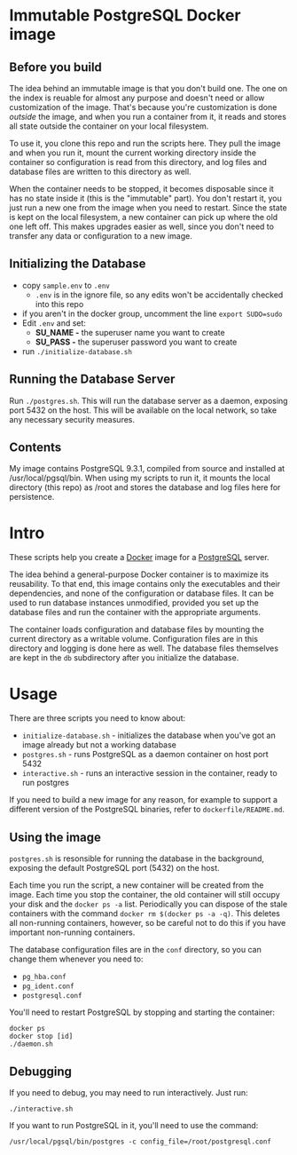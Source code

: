 # Immutable PostgreSQL Docker image

## Before you build

The idea behind an immutable image is that you don't build one.  The one
on the index is reuable for almost any purpose and doesn't need or allow
customization of the image.  That's because you're customization is done
_outside_ the image, and when you run a container from it, it reads and
stores all state outside the container on your local filesystem.

To use it, you clone this repo and run the scripts here.  They pull the
image and when you run it, mount the current working directory inside
the container so configuration is read from this directory, and log
files and database files are written to this directory as well.

When the container needs to be stopped, it becomes disposable since it
has no state inside it (this is the "immutable" part).  You don't
restart it, you just run a new one from the image when you need to
restart.  Since the state is kept on the local filesystem, a new
container can pick up where the old one left off.  This makes upgrades
easier as well, since you don't need to transfer any data or
configuration to a new image.

## Initializing the Database

- copy `sample.env` to `.env`
  - `.env` is in the ignore file, so any edits won't be accidentally
  checked into this repo
- if you aren't in the docker group, uncomment the line `export
SUDO=sudo`
- Edit `.env` and set:
  - **SU_NAME -** the superuser name you want to create
  - **SU_PASS -** the superuser password you want to create
- run `./initialize-database.sh`

## Running the Database Server

Run `./postgres.sh`.  This will run the database server as a daemon,
exposing port 5432 on the host.  This will be available on the local
network, so take any necessary security measures.

## Contents

My image contains PostgreSQL 9.3.1, compiled from source and installed
at /usr/local/pgsql/bin.  When using my scripts to run it, it mounts the
local directory (this repo) as /root and stores the database and log
files here for persistence.

# Intro

These scripts help you create a [Docker] image for a [PostgreSQL]
server.

The idea behind a general-purpose Docker container is to maximize its
reusability.  To that end, this image contains only the executables and
their dependencies, and none of the configuration or database files.  It
can be used to run database instances unmodified, provided you set up
the database files and run the container with the appropriate arguments.

The container loads configuration and database files by mounting the
current directory as a writable volume.  Configuration files are in this
directory and logging is done here as well.  The database files
themselves are kept in the `db` subdirectory after you
initialize the database.

# Usage

There are three scripts you need to know about:

- `initialize-database.sh` - initializes the database when you've got an
image already but not a working database
- `postgres.sh` - runs PostgreSQL as a daemon container on host port 5432
- `interactive.sh` - runs an interactive session in the container, ready
to run postgres

If you need to build a new image for any reason, for example to support
a different version of the PostgreSQL binaries, refer to
`dockerfile/README.md`.

## Using the image

`postgres.sh` is resonsible for running the database in the background,
exposing the default PostgreSQL port (5432) on the host.

Each time you run the script, a new container will be created from the
image.  Each time you stop the container, the old container will still
occupy your disk and the `docker ps -a` list.  Periodically you can
dispose of the stale containers with the command `docker rm $(docker ps
-a -q)`.  This deletes all non-running containers, however, so be
careful not to do this if you have important non-running containers.

The database configuration files are in the `conf` directory, so you
can change them whenever you need to:

- `pg_hba.conf`
- `pg_ident.conf`
- `postgresql.conf`

You'll need to restart PostgreSQL by stopping and starting the
container:

    docker ps
    docker stop [id]
    ./daemon.sh

## Debugging

If you need to debug, you may need to run interactively.  Just run:

    ./interactive.sh

If you want to run PostgreSQL in it, you'll need to use the command:

    /usr/local/pgsql/bin/postgres -c config_file=/root/postgresql.conf

[Docker]: http://docker.io/
[PostgreSQL]: http://www.postgresql.org/
